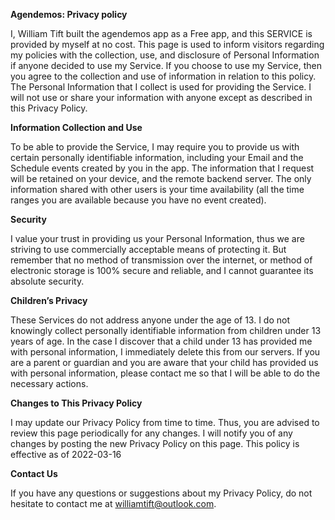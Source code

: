 **Agendemos: Privacy policy**

I, William Tift built the agendemos app as a Free app, and this SERVICE is provided by myself at no cost.
This page is used to inform visitors regarding my policies with the collection, use, and disclosure of Personal Information if anyone decided to use my Service.
If you choose to use my Service, then you agree to the collection and use of information in relation to this policy. The Personal Information that I collect is used for providing the Service. I will not use or share your information with anyone except as described in this Privacy Policy.


**Information Collection and Use**

To be able to provide the Service, I may require you to provide us with certain personally identifiable information, including your Email and the Schedule events created by you in the app. The information that I request will be retained on your device, and the remote backend server. The only information shared with other users is your time availability (all the time ranges you are available because you have no event created).


**Security**

I value your trust in providing us your Personal Information, thus we are striving to use commercially acceptable means of protecting it. But remember that no method of transmission over the internet, or method of electronic storage is 100% secure and reliable, and I cannot guarantee its absolute security.


**Children’s Privacy**

These Services do not address anyone under the age of 13. I do not knowingly collect personally identifiable information from children under 13 years of age. In the case I discover that a child under 13 has provided me with personal information, I immediately delete this from our servers. If you are a parent or guardian and you are aware that your child has provided us with personal information, please contact me so that I will be able to do the necessary actions.


**Changes to This Privacy Policy**

I may update our Privacy Policy from time to time. Thus, you are advised to review this page periodically for any changes. I will notify you of any changes by posting the new Privacy Policy on this page.
This policy is effective as of 2022-03-16


**Contact Us**

If you have any questions or suggestions about my Privacy Policy, do not hesitate to contact me at williamtift@outlook.com.
